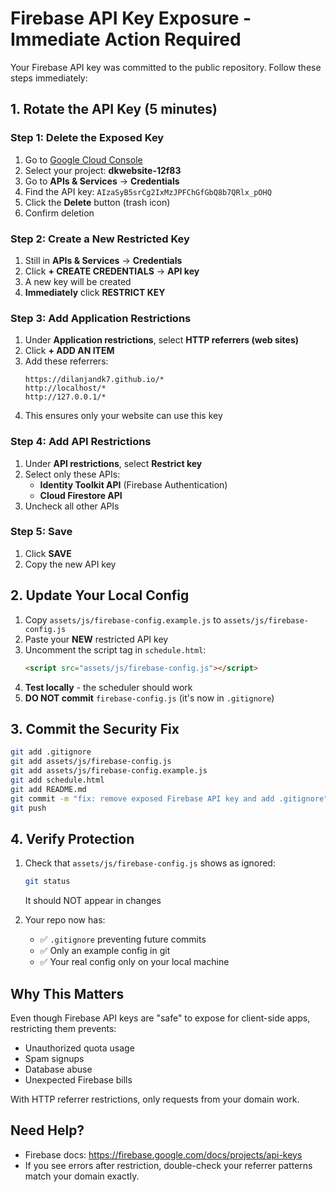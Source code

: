 # Firebase API Key Exposure - Immediate Action Required

Your Firebase API key was committed to the public repository. Follow these steps immediately:

## 1. Rotate the API Key (5 minutes)

### Step 1: Delete the Exposed Key
1. Go to [Google Cloud Console](https://console.cloud.google.com/)
2. Select your project: **dkwebsite-12f83**
3. Go to **APIs & Services** → **Credentials**
4. Find the API key: `AIzaSyB5srCg2IxMzJPFChGfGbQ8b7QRlx_pOHQ`
5. Click the **Delete** button (trash icon)
6. Confirm deletion

### Step 2: Create a New Restricted Key
1. Still in **APIs & Services** → **Credentials**
2. Click **+ CREATE CREDENTIALS** → **API key**
3. A new key will be created
4. **Immediately** click **RESTRICT KEY**

### Step 3: Add Application Restrictions
1. Under **Application restrictions**, select **HTTP referrers (web sites)**
2. Click **+ ADD AN ITEM**
3. Add these referrers:
   ```
   https://dilanjandk7.github.io/*
   http://localhost/*
   http://127.0.0.1/*
   ```
4. This ensures only your website can use this key

### Step 4: Add API Restrictions
1. Under **API restrictions**, select **Restrict key**
2. Select only these APIs:
   - **Identity Toolkit API** (Firebase Authentication)
   - **Cloud Firestore API**
3. Uncheck all other APIs

### Step 5: Save
1. Click **SAVE**
2. Copy the new API key

## 2. Update Your Local Config

1. Copy `assets/js/firebase-config.example.js` to `assets/js/firebase-config.js`
2. Paste your **NEW** restricted API key
3. Uncomment the script tag in `schedule.html`:
   ```html
   <script src="assets/js/firebase-config.js"></script>
   ```
4. **Test locally** - the scheduler should work
5. **DO NOT commit** `firebase-config.js` (it's now in `.gitignore`)

## 3. Commit the Security Fix

```bash
git add .gitignore
git add assets/js/firebase-config.js
git add assets/js/firebase-config.example.js
git add schedule.html
git add README.md
git commit -m "fix: remove exposed Firebase API key and add .gitignore"
git push
```

## 4. Verify Protection

1. Check that `assets/js/firebase-config.js` shows as ignored:
   ```bash
   git status
   ```
   It should NOT appear in changes

2. Your repo now has:
   - ✅ `.gitignore` preventing future commits
   - ✅ Only an example config in git
   - ✅ Your real config only on your local machine

## Why This Matters

Even though Firebase API keys are "safe" to expose for client-side apps, restricting them prevents:
- Unauthorized quota usage
- Spam signups
- Database abuse
- Unexpected Firebase bills

With HTTP referrer restrictions, only requests from your domain work.

## Need Help?

- Firebase docs: https://firebase.google.com/docs/projects/api-keys
- If you see errors after restriction, double-check your referrer patterns match your domain exactly.

